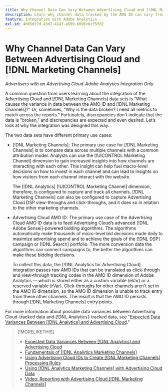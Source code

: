 ```yaml
---
title: Why Channel Data Can Vary Between Advertising Cloud and [!DNL Marketing Channels]
description: Learn why channel data tracked by the AMO ID can vary from channel data tracked by [!DNL Analytics Marketing Channels].
feature: Integration with Adobe Analytics
exl-id: 4605dc7d-43d7-414f-a509-6096c6cf5fd2
---
```

# Why Channel Data Can Vary Between Advertising Cloud and [!DNL Marketing Channels]

*Advertisers with an Advertising Cloud-Adobe Analytics Integration Only*

A common question from users learning about the integration of the Advertising Cloud and [!DNL Marketing Channels] data sets is “What causes the variance in data between the AMO ID and [!DNL Marketing Channels]?” Or, sometimes, “Why is the data broken? I need all metrics to match across the reports.” Fortunately, discrepancies don't indicate that the data is "broken,” and discrepancies are expected and even desired. Let’s look at why the integration was designed this way.

The two data sets have different primary use cases:

* [!DNL Marketing Channels]: The primary use case for [!DNL Marketing Channels] is to compare data across multiple channels with a common attribution model. Analysts can use the [!UICONTROL Marketing Channel] dimension to gain increased insights into how channels are interacting with each other. This insight can help fuel macro-level decisions on how to invest in each channel and can lead to insights on how visitors from each channel interact with the website.

     The [!DNL Analytics] [!UICONTROL Marketing Channel] dimension, therefore, is configured to capture and track all channels. [!DNL Marketing Channels] can also be configured to capture Advertising Cloud DSP view-throughs and click-throughs, and it does so in relation to the other marketing channels.

* Advertising Cloud AMO ID: The primary use case of the Advertising Cloud AMO ID data is to feed Advertising Cloud’s advanced [!DNL Adobe Sensei]-powered bidding algorithms. The algorithms automatically make thousands of micro-level bid decisions made daily to maximize advertising spend and to achieve the goals of the [!DNL DSP] campaign or [!DNL Search] portfolio. The more conversion data the algorithms can connect campaigns to, the better the algorithms can make these bidding decisions.

     To collect this data, the [!DNL Analytics for Advertising Cloud] integration passes raw AMO IDs that can be translated as click-through and view-through tracking codes in the AMO ID dimension of Adobe Analytics &mdash; which is stored either as a custom variable (eVar) or a reserved variable (rVar). Click-throughs for other channels aren't set in the AMO ID dimension, so the AMO ID dimension is unable to track entry from these other channels. The result is that the AMO ID persists through [!DNL Marketing Channels] entry points.

For more information about possible data variances between Advertising Cloud-tracked data and [!DNL Analytics]-tracked data, see "[Expected Data Variances Between [!DNL Analytics] and Advertising Cloud](../data-variances.md)."

>[!MORELIKETHIS]
>
>* [Expected Data Variances Between [!DNL Analytics] and Advertising Cloud](/help/integrations/analytics/data-variances.md)
>* [Fundamentals of [!DNL Analytics Marketing Channels]](mc-overview.md)
>* [Using Advertising Cloud IDs to Create [!DNL Marketing Channels] Processing Rules](mc-ids.md)
>* [Using [!DNL Analytics Marketing Channels] with Advertising Cloud Data](mc-ac-data.md)
>* [Video: Reporting with Advertising Cloud [!DNL Marketing Channels]](https://experienceleague.adobe.com/docs/advertising-cloud-learn/tutorials/analytics/analytics-reporting-a4adc.html)
